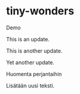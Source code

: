 # tiny-wonders

Demo

This is an update.

This is another update.

Yet another update.

Huomenta perjantaihin

Lisätään uusi teksti.
